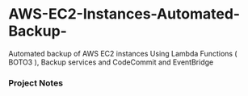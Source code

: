 # AWS-EC2-Instances-Automated-Backup-
Automated backup of AWS EC2 instances Using Lambda Functions ( BOTO3 ), Backup services and CodeCommit and EventBridge 

### Project Notes
